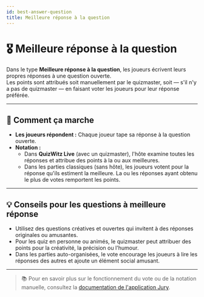 ```yaml
---
id: best-answer-question
title: Meilleure réponse à la question
---
```


# 🎖️ Meilleure réponse à la question

Dans le type **Meilleure réponse à la question**, les joueurs écrivent leurs propres réponses à une question ouverte.\
Les points sont attribués soit manuellement par le quizmaster, soit — s'il n'y a pas de quizmaster — en faisant voter les joueurs pour leur réponse préférée.

---

## 📝 Comment ça marche

- **Les joueurs répondent :** Chaque joueur tape sa réponse à la question ouverte.
- **Notation :**
    - Dans **QuizWitz Live** (avec un quizmaster), l'hôte examine toutes les réponses et attribue des points à la ou aux meilleures.
    - Dans les parties classiques (sans hôte), les joueurs votent pour la réponse qu'ils estiment la meilleure. La ou les réponses ayant obtenu le plus de votes remportent les points.

---

## 💡 Conseils pour les questions à meilleure réponse

- Utilisez des questions créatives et ouvertes qui invitent à des réponses originales ou amusantes.
- Pour les quiz en personne ou animés, le quizmaster peut attribuer des points pour la créativité, la précision ou l'humour.
- Dans les parties auto-organisées, le vote encourage les joueurs à lire les réponses des autres et ajoute un élément social amusant.

---

> 📚 Pour en savoir plus sur le fonctionnement du vote ou de la notation manuelle, consultez la [documentation de l'application Jury](../quizmaster/004-jury-app.md).
